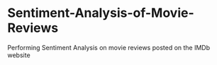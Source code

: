 # Sentiment-Analysis-of-Movie-Reviews
Performing Sentiment Analysis on movie reviews posted on the IMDb website
